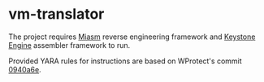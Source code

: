 # vm-translator

The project requires [Miasm](https://github.com/cea-sec/miasm) reverse engineering framework and [Keystone Engine](https://github.com/keystone-engine) assembler framework to run.

Provided YARA rules for instructions are based on WProtect's commit [0940a6e](https://github.com/xiaoweime/WProtect/commit/0940a6e35e0da02c71edc34a6d24fc97a443ee62).
